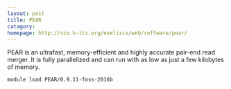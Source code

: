 ```yaml
---
layout: post
title: PEAR
catagory:  
homepage: http://sco.h-its.org/exelixis/web/software/pear/
---
```

PEAR is an ultrafast, memory-efficient and highly accurate pair-end read merger. It is fully parallelized and can run with as low as just a few kilobytes of memory.
```
module load PEAR/0.9.11-foss-2016b
```
